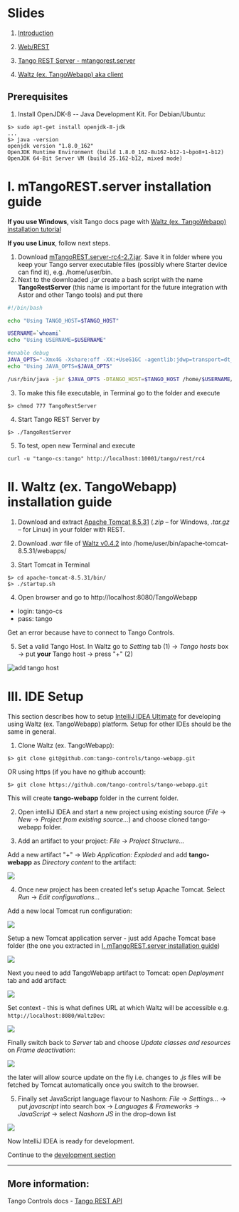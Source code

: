 # Slides

1. [Introduction](https://www.slideshare.net/secret/bGqura3owiyMtn)

2. [Web/REST](https://www.slideshare.net/secret/bYRV0WRw24jotN)

3. [Tango REST Server - mtangorest.server](https://www.slideshare.net/secret/pZioNqZIp6lToV)

4. [Waltz (ex. TangoWebapp) aka client](https://www.slideshare.net/secret/LyqxvOpgy7gbJd)

## Prerequisites

1. Install OpenJDK-8 -- Java Development Kit. For Debian/Ubuntu:
```
$> sudo apt-get install openjdk-8-jdk
...
$> java -version
openjdk version "1.8.0_162"
OpenJDK Runtime Environment (build 1.8.0_162-8u162-b12-1~bpo8+1-b12)
OpenJDK 64-Bit Server VM (build 25.162-b12, mixed mode)
```

# I. mTangoREST.server installation guide

__If you use Windows__, visit Tango docs page with [Waltz (ex. TangoWebapp) installation tutorial](http://tango-controls.readthedocs.io/en/latest/tutorials-and-howtos/tutorials/install-tango-webapp.html)

__If you use Linux__, follow next steps.

1. Download [mTangoREST.server-rc4-2.7.jar](https://github.com/Ingvord/mtangorest.server/releases/download/mtangorest.server-rc4-2.7/mtangorest.server-rc4-2.7.jar). Save it in folder where you keep your Tango server executable files (possibly where Starter device can find it), e.g. /home/user/bin.
2. Next to the downloaded _.jar_ create a bash script with the name __TangoRestServer__ (this name is important for the future integration with Astor and other Tango tools) and put there

```bash
#!/bin/bash

echo "Using TANGO_HOST=$TANGO_HOST"

USERNAME=`whoami`
echo "Using USERNAME=$USERNAME"

#enable debug
JAVA_OPTS="-Xmx4G -Xshare:off -XX:+UseG1GC -agentlib:jdwp=transport=dt_socket,server=y,suspend=n,address=5009"
echo "Using JAVA_OPTS=$JAVA_OPTS"

/usr/bin/java -jar $JAVA_OPTS -DTANGO_HOST=$TANGO_HOST /home/$USERNAME/bin/mtangorest.server-rc4-2.7.jar -nodb -dlist test/rest/0
```

3. To make this file executable, in Terminal go to the folder and execute
```
$> chmod 777 TangoRestServer
```
4. Start Tango REST Server by
```
$> ./TangoRestServer
```
5. To test, open new Terminal and execute
```
curl -u "tango-cs:tango" http://localhost:10001/tango/rest/rc4
```



# II. Waltz (ex. TangoWebapp) installation guide

1. Download and extract [Apache Tomcat 8.5.31](https://tomcat.apache.org/download-80.cgi#8.5.31) (_.zip_ – for Windows, _.tar.gz_ – for Linux) in your folder with REST.

2. Download _.war_ file of [Waltz v0.4.2](https://github.com/tango-controls/tango-webapp/releases/download/v0.4.2/TangoWebapp.war) into /home/user/bin/apache-tomcat-8.5.31/webapps/

3. Start Tomcat in Terminal
```
$> cd apache-tomcat-8.5.31/bin/
$> ./startup.sh 
```
4. Open browser and go to http://localhost:8080/TangoWebapp
* login: tango-cs
* pass: tango

Get an error because have to connect to Tango Controls.

5. Set a valid Tango Host. In Waltz go to _Setting_ tab (1) -> _Tango hosts_ box -> put __your__ Tango host -> press "+" (2)

![add tango host](images/client_15.png)

# III. IDE Setup

This section describes how to setup [IntelliJ IDEA Ultimate](https://www.jetbrains.com/idea/download/download-thanks.html?platform=linux) for developing using Waltz (ex. TangoWebapp) platform. Setup for other IDEs should be the same in general.

1. Clone Waltz (ex. TangoWebapp):
```
$> git clone git@github.com:tango-controls/tango-webapp.git
```

OR using https (if you have no github account):

```
$> git clone https://github.com/tango-controls/tango-webapp.git
```

This will create **tango-webapp** folder in the current folder.

2. Open intelliJ IDEA and start a new project using existing source (_File_ -> _New_ -> _Project from existing source..._) and choose cloned tango-webapp folder.

3. Add an artifact to your project: _File_ -> _Project Structure..._

Add a new artifact "+" -> _Web Application: Exploded_ and add **tango-webapp** as _Directory content_ to the artifact:

![](images/ide_3.png)

4. Once new project has been created let's setup Apache Tomcat. Select _Run_ -> _Edit configurations..._

Add a new local Tomcat run configuration:

![](images/ide_1.png)

Setup a new Tomcat application server - just add Apache Tomcat base folder (the one you extracted in [I. mTangoREST.server installation guide](https://github.com/tango-controls/tango-webapp/wiki/TangoWebapp-Workshop@SOLARIS#i-mtangorestserver-installation-guide))

![](images/ide_2.png)

Next you need to add TangoWebapp artifact to Tomcat: open _Deployment_ tab and add artifact:

![](images/ide_4.png)

Set context - this is what defines URL at which Waltz will be accessible e.g. `http://localhost:8080/WaltzDev`:

![](images/ide_6.png)

Finally switch back to _Server_ tab and choose _Update classes and resources_ on _Frame deactivation_:

![](images/ide_5.png)

the later will allow source update on the fly i.e. changes to _.js_ files will be fetched by Tomcat automatically once you switch to the browser.

5. Finally set JavaScript language flavour to Nashorn: _File_ -> _Settings..._ -> put _javascript_ into search box -> _Languages & Frameworks_ -> _JavaScript_ -> select _Nashorn JS_ in the drop-down list

![](images/ide_16.png)

Now IntelliJ IDEA is ready for development.

Continue to the [development section](https://github.com/tango-controls/tango-webapp/wiki/TangoWebapp-Workshop@SOLARIS_development)

- - - - - - - - - - - - - - - - - -
## More information:

Tango Controls docs - [Tango REST API](http://tango-controls.readthedocs.io/en/latest/development/advanced/rest-api.html)
